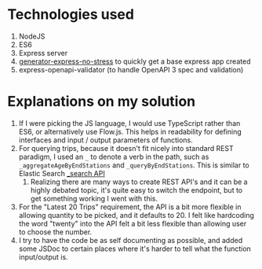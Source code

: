 # Technologies used
1. NodeJS
2. ES6
3. Express server
4. [generator-express-no-stress](https://github.com/cdimascio/generator-express-no-stress/) to quickly get a base express app created
5. express-openapi-validator (to handle OpenAPI 3 spec and validation)


# Explanations on my solution
1. If I were picking the JS language, I would use TypeScript rather than ES6, or alternatively use Flow.js. This helps in readability for defining interfaces and input / output parameters of functions.
2. For querying trips, because it doesn't fit nicely into standard REST paradigm, I used an `_` to denote a verb in the path, such as `_aggregateAgeByEndStations` and `_queryByEndStations`. This is similar to Elastic Search [_search API](https://www.elastic.co/guide/en/elasticsearch/reference/current/query-dsl-script-query.html) 
   1. Realizing there are many ways to create REST API's and it can be a highly debated topic, it's quite easy to switch the endpoint, but to get something working I went with this.
3. For the "Latest 20 Trips" requirement, the API is a bit more flexible in allowing quantity to be picked, and it defaults to 20. I felt like hardcoding the word "twenty" into the API felt a bit less flexible than allowing user to choose the number.
4. I try to have the code be as self documenting as possible, and added some JSDoc to certain places where it's harder to tell what the function input/output is.
